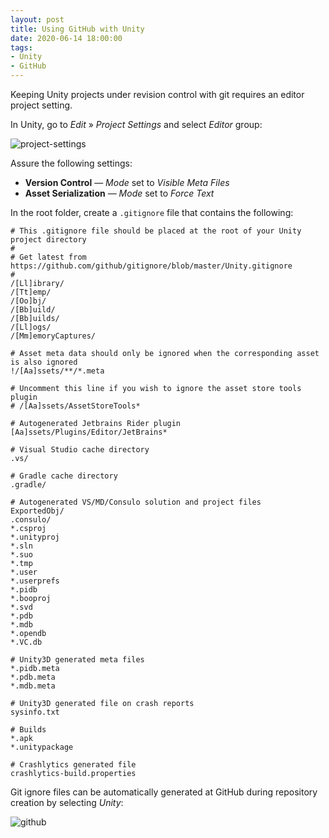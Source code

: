 ```yaml
---
layout: post
title: Using GitHub with Unity
date: 2020-06-14 18:00:00
tags:
- Unity
- GitHub
---
```


Keeping Unity projects under revision control with git requires an editor project setting.

In Unity, go to *Edit* &raquo; *Project Settings* and select *Editor* group:

![project-settings](https://labs.jasonsturges.com/unity/using-github-with-unity/project-settings.png)

Assure the following settings:

- **Version Control** &mdash; *Mode* set to *Visible Meta Files*
- **Asset Serialization** &mdash; *Mode* set to *Force Text*

In the root folder, create a `.gitignore` file that contains the following:

```
# This .gitignore file should be placed at the root of your Unity project directory
#
# Get latest from https://github.com/github/gitignore/blob/master/Unity.gitignore
#
/[Ll]ibrary/
/[Tt]emp/
/[Oo]bj/
/[Bb]uild/
/[Bb]uilds/
/[Ll]ogs/
/[Mm]emoryCaptures/

# Asset meta data should only be ignored when the corresponding asset is also ignored
!/[Aa]ssets/**/*.meta

# Uncomment this line if you wish to ignore the asset store tools plugin
# /[Aa]ssets/AssetStoreTools*

# Autogenerated Jetbrains Rider plugin
[Aa]ssets/Plugins/Editor/JetBrains*

# Visual Studio cache directory
.vs/

# Gradle cache directory
.gradle/

# Autogenerated VS/MD/Consulo solution and project files
ExportedObj/
.consulo/
*.csproj
*.unityproj
*.sln
*.suo
*.tmp
*.user
*.userprefs
*.pidb
*.booproj
*.svd
*.pdb
*.mdb
*.opendb
*.VC.db

# Unity3D generated meta files
*.pidb.meta
*.pdb.meta
*.mdb.meta

# Unity3D generated file on crash reports
sysinfo.txt

# Builds
*.apk
*.unitypackage

# Crashlytics generated file
crashlytics-build.properties
```

Git ignore files can be automatically generated at GitHub during repository creation by selecting *Unity*:

![github](https://labs.jasonsturges.com/unity/using-github-with-unity/github.png)

